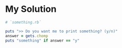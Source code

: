 # My Solution

```ruby
# `something.rb`

puts ">> Do you want me to print something? (y/n)"
answer = gets.chomp
puts "something" if answer == "y"
```
